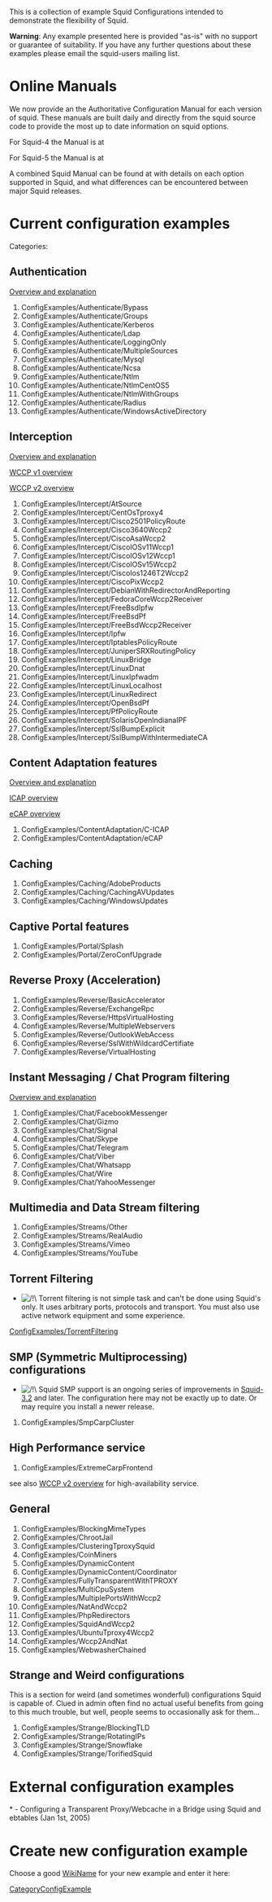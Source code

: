 This is a collection of example Squid Configurations intended to
demonstrate the flexibility of Squid.

**Warning**: Any example presented here is provided "as-is" with no
support or guarantee of suitability. If you have any further questions
about these examples please email the squid-users mailing list.

# Online Manuals

We now provide an the Authoritative Configuration Manual for each
version of squid. These manuals are built daily and directly from the
squid source code to provide the most up to date information on squid
options.

For Squid-4 the Manual is at
[](http://www.squid-cache.org/Versions/v4/cfgman/)

For Squid-5 the Manual is at
[](http://www.squid-cache.org/Versions/v5/cfgman/)

A combined Squid Manual can be found at
[](http://www.squid-cache.org/Doc/config/) with details on each option
supported in Squid, and what differences can be encountered between
major Squid releases.

# Current configuration examples

Categories:

## Authentication

[Overview and
explanation](https://wiki.squid-cache.org/action/show/ConfigExamples/Features/Authentication#)

1.  ConfigExamples/Authenticate/Bypass
2.  ConfigExamples/Authenticate/Groups
3.  ConfigExamples/Authenticate/Kerberos
4.  ConfigExamples/Authenticate/Ldap
5.  ConfigExamples/Authenticate/LoggingOnly
6.  ConfigExamples/Authenticate/MultipleSources
7.  ConfigExamples/Authenticate/Mysql
8.  ConfigExamples/Authenticate/Ncsa
9.  ConfigExamples/Authenticate/Ntlm
10. ConfigExamples/Authenticate/NtlmCentOS5
11. ConfigExamples/Authenticate/NtlmWithGroups
12. ConfigExamples/Authenticate/Radius
13. ConfigExamples/Authenticate/WindowsActiveDirectory

## Interception

[Overview and
explanation](https://wiki.squid-cache.org/action/show/ConfigExamples/ConfigExamples/Intercept#)

[WCCP v1
overview](https://wiki.squid-cache.org/action/show/ConfigExamples/Features/Wccp#)

[WCCP v2
overview](https://wiki.squid-cache.org/action/show/ConfigExamples/Features/Wccp2#)

1.  ConfigExamples/Intercept/AtSource
2.  ConfigExamples/Intercept/CentOsTproxy4
3.  ConfigExamples/Intercept/Cisco2501PolicyRoute
4.  ConfigExamples/Intercept/Cisco3640Wccp2
5.  ConfigExamples/Intercept/CiscoAsaWccp2
6.  ConfigExamples/Intercept/CiscoIOSv11Wccp1
7.  ConfigExamples/Intercept/CiscoIOSv12Wccp1
8.  ConfigExamples/Intercept/CiscoIOSv15Wccp2
9.  ConfigExamples/Intercept/CiscoIos1246T2Wccp2
10. ConfigExamples/Intercept/CiscoPixWccp2
11. ConfigExamples/Intercept/DebianWithRedirectorAndReporting
12. ConfigExamples/Intercept/FedoraCoreWccp2Receiver
13. ConfigExamples/Intercept/FreeBsdIpfw
14. ConfigExamples/Intercept/FreeBsdPf
15. ConfigExamples/Intercept/FreeBsdWccp2Receiver
16. ConfigExamples/Intercept/Ipfw
17. ConfigExamples/Intercept/IptablesPolicyRoute
18. ConfigExamples/Intercept/JuniperSRXRoutingPolicy
19. ConfigExamples/Intercept/LinuxBridge
20. ConfigExamples/Intercept/LinuxDnat
21. ConfigExamples/Intercept/LinuxIpfwadm
22. ConfigExamples/Intercept/LinuxLocalhost
23. ConfigExamples/Intercept/LinuxRedirect
24. ConfigExamples/Intercept/OpenBsdPf
25. ConfigExamples/Intercept/PfPolicyRoute
26. ConfigExamples/Intercept/SolarisOpenIndianaIPF
27. ConfigExamples/Intercept/SslBumpExplicit
28. ConfigExamples/Intercept/SslBumpWithIntermediateCA

## Content Adaptation features

[Overview and
explanation](https://wiki.squid-cache.org/action/show/ConfigExamples/SquidFaq/ContentAdaptation#)

[ICAP
overview](https://wiki.squid-cache.org/action/show/ConfigExamples/Features/ICAP#)

[eCAP
overview](https://wiki.squid-cache.org/action/show/ConfigExamples/Features/eCAP#)

1.  ConfigExamples/ContentAdaptation/C-ICAP
2.  ConfigExamples/ContentAdaptation/eCAP

## Caching

1.  ConfigExamples/Caching/AdobeProducts
2.  ConfigExamples/Caching/CachingAVUpdates
3.  ConfigExamples/Caching/WindowsUpdates

## Captive Portal features

1.  ConfigExamples/Portal/Splash
2.  ConfigExamples/Portal/ZeroConfUpgrade

## Reverse Proxy (Acceleration)

1.  ConfigExamples/Reverse/BasicAccelerator
2.  ConfigExamples/Reverse/ExchangeRpc
3.  ConfigExamples/Reverse/HttpsVirtualHosting
4.  ConfigExamples/Reverse/MultipleWebservers
5.  ConfigExamples/Reverse/OutlookWebAccess
6.  ConfigExamples/Reverse/SslWithWildcardCertifiate
7.  ConfigExamples/Reverse/VirtualHosting

## Instant Messaging / Chat Program filtering

[Overview and
explanation](https://wiki.squid-cache.org/action/show/ConfigExamples/ConfigExamples/Chat#)

1.  ConfigExamples/Chat/FacebookMessenger
2.  ConfigExamples/Chat/Gizmo
3.  ConfigExamples/Chat/Signal
4.  ConfigExamples/Chat/Skype
5.  ConfigExamples/Chat/Telegram
6.  ConfigExamples/Chat/Viber
7.  ConfigExamples/Chat/Whatsapp
8.  ConfigExamples/Chat/Wire
9.  ConfigExamples/Chat/YahooMessenger

## Multimedia and Data Stream filtering

1.  ConfigExamples/Streams/Other
2.  ConfigExamples/Streams/RealAudio
3.  ConfigExamples/Streams/Vimeo
4.  ConfigExamples/Streams/YouTube

## Torrent Filtering

  - ![/\!\\](https://wiki.squid-cache.org/wiki/squidtheme/img/alert.png)
    Torrent filtering is not simple task and can't be done using Squid's
    only. It uses arbitrary ports, protocols and transport. You must
    also use active network equipment and some experience.

[ConfigExamples/TorrentFiltering](https://wiki.squid-cache.org/action/show/ConfigExamples/ConfigExamples/TorrentFiltering#)

## SMP (Symmetric Multiprocessing) configurations

  - ![/\!\\](https://wiki.squid-cache.org/wiki/squidtheme/img/alert.png)
    Squid SMP support is an ongoing series of improvements in
    [Squid-3.2](https://wiki.squid-cache.org/action/show/ConfigExamples/Squid-3.2#)
    and later. The configuration here may not be exactly up to date. Or
    may require you install a newer release.

<!-- end list -->

1.  ConfigExamples/SmpCarpCluster

## High Performance service

1.  ConfigExamples/ExtremeCarpFrontend

see also [WCCP v2
overview](https://wiki.squid-cache.org/action/show/ConfigExamples/Features/Wccp2#)
for high-availability service.

## General

1.  ConfigExamples/BlockingMimeTypes
2.  ConfigExamples/ChrootJail
3.  ConfigExamples/ClusteringTproxySquid
4.  ConfigExamples/CoinMiners
5.  ConfigExamples/DynamicContent
6.  ConfigExamples/DynamicContent/Coordinator
7.  ConfigExamples/FullyTransparentWithTPROXY
8.  ConfigExamples/MultiCpuSystem
9.  ConfigExamples/MultiplePortsWithWccp2
10. ConfigExamples/NatAndWccp2
11. ConfigExamples/PhpRedirectors
12. ConfigExamples/SquidAndWccp2
13. ConfigExamples/UbuntuTproxy4Wccp2
14. ConfigExamples/Wccp2AndNat
15. ConfigExamples/WebwasherChained

## Strange and Weird configurations

This is a section for weird (and sometimes wonderful) configurations
Squid is capable of. Clued in admin often find no actual useful benefits
from going to this much trouble, but well, people seems to occasionally
ask for them...

1.  ConfigExamples/Strange/BlockingTLD
2.  ConfigExamples/Strange/RotatingIPs
3.  ConfigExamples/Strange/Snowflake
4.  ConfigExamples/Strange/TorifiedSquid

# External configuration examples

\* [](http://freshmeat.net/articles/view/1433/) - Configuring a
Transparent Proxy/Webcache in a Bridge using Squid and ebtables (Jan
1st, 2005)

# Create new configuration example

Choose a good
[WikiName](https://wiki.squid-cache.org/action/show/ConfigExamples/WikiName#)
for your new example and enter it here:

[CategoryConfigExample](https://wiki.squid-cache.org/action/show/ConfigExamples/CategoryConfigExample#)
